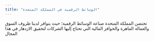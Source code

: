 ```yaml
---
title: "الوسائط الرقمية في المملكة المتحدة"
---
```

تحتضن المملكة المتحدة صناعة الوسائط الرقمية؛ حيث يتوافر لدينا ظروف السوق والعمالة الماهرة والحوافز المالية التي تحتاج إليها الشركات لتحقيق الازدهار في هذا المجال

